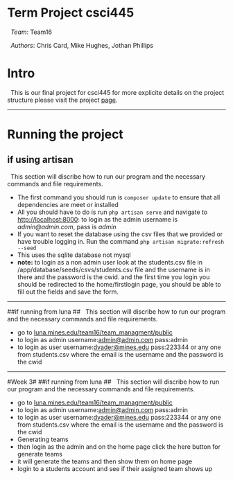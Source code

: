 Term Project csci445
===================

&nbsp;&nbsp;_Team_: Team16

&nbsp;&nbsp;_Authors_: Chris Card, Mike Hughes, Jothan Phillips

# Intro #
&nbsp;&nbsp;This is our final project for csci445 for more explicite details on the project structure please visit the project [page](http://eecs.mines.edu/Courses/csci445/ASSIGN/TeamUnit3.html).

------
# Running the project #
## if using artisan ##
&nbsp;&nbsp;This section will discribe how to run our program and the necessary commands and file requirements.
 - The first command you should run is `composer update` to ensure that all dependencies are meet or installed
 - All you should have to do is run `php artisan serve` and navigate to [http://localhost:8000](http://localhost:8000): to login as the admin username is _admin@admin.com_, pass is _admin_
 - If you  want to reset the database using the csv files that we provided or have trouble logging in. Run the command `php artisan migrate:refresh --seed`
 - This uses the sqlite database not mysql
 - __note:__ to login as a non admin user look at the students.csv file in /app/database/seeds/csvs/students.csv file and the username is in there and the password is the cwid.  and the first time you login you should be redirected to the home/firstlogin page, you should be able to fill out the fields and save the form.

------
##if running from luna ##
&nbsp;&nbsp;This section will discribe how to run our program and the necessary commands and file requirements.
 - go to [luna.mines.edu/team16/team_managment/public](luna.mines.edu/team16/team_managment/public)
 - to login as admin username:admin@admin.com pass:admin
 - to login as user username:dvader@mines.edu pass:223344 or any one from students.csv where the email is the username and the password is the cwid


------
#Week 3#
##if running from luna ##
&nbsp;&nbsp;This section will discribe how to run our program and the necessary commands and file requirements.
 - go to [luna.mines.edu/team16/team_managment/public](luna.mines.edu/team16/team_managment/public)
 - to login as admin username:admin@admin.com pass:admin
 - to login as user username:dvader@mines.edu pass:223344 or any one from students.csv where the email is the username and the password is the cwid
 - Generating teams
  - then login as the admin and on the home page click the here button for generate teams
  - it will generate the teams and then show them on home page
  - login to a students account and see if their assigned team shows up
